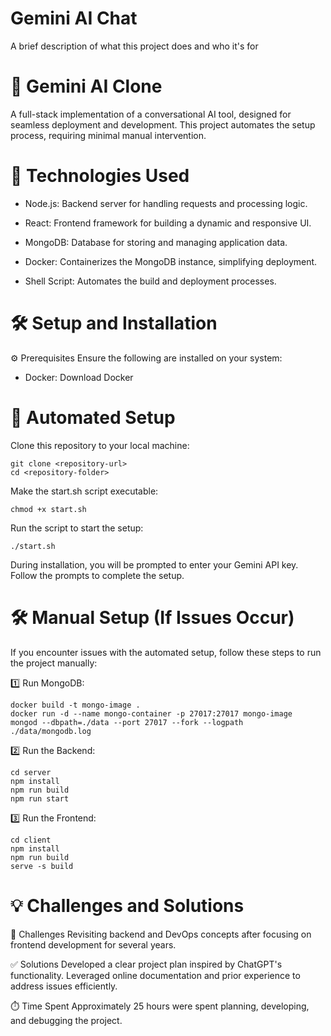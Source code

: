
# Gemini AI Chat

A brief description of what this project does and who it's for

# 🌟 Gemini AI Clone
A full-stack implementation of a conversational AI tool, designed for seamless deployment and development. This project automates the setup process, requiring minimal manual intervention.

# 🚀 Technologies Used
- Node.js: Backend server for handling requests and processing logic.

- React: Frontend framework for building a dynamic and responsive UI.

- MongoDB: Database for storing and managing application data.

- Docker: Containerizes the MongoDB instance, simplifying deployment.

- Shell Script: Automates the build and deployment processes.

# 🛠️ Setup and Installation
⚙️ Prerequisites
Ensure the following are installed on your system:

- Docker: Download Docker

# 🔄 Automated Setup
Clone this repository to your local machine:
```
git clone <repository-url>
cd <repository-folder>
```
Make the start.sh script executable:

```
chmod +x start.sh
```
Run the script to start the setup:

```
./start.sh
```
During installation, you will be prompted to enter your Gemini API key. Follow the prompts to complete the setup.

# 🛠️ Manual Setup (If Issues Occur)
If you encounter issues with the automated setup, follow these steps to run the project manually:

1️⃣ Run MongoDB:
```
docker build -t mongo-image .
docker run -d --name mongo-container -p 27017:27017 mongo-image
mongod --dbpath=./data --port 27017 --fork --logpath ./data/mongodb.log
```
2️⃣ Run the Backend:
```
cd server
npm install
npm run build
npm run start
```
3️⃣ Run the Frontend:
```
cd client
npm install
npm run build
serve -s build
```
# 💡 Challenges and Solutions
🧩 Challenges
Revisiting backend and DevOps concepts after focusing on frontend development for several years.

✅ Solutions
Developed a clear project plan inspired by ChatGPT's functionality.
Leveraged online documentation and prior experience to address issues efficiently.

⏱️ Time Spent
Approximately 25 hours were spent planning, developing, and debugging the project.

